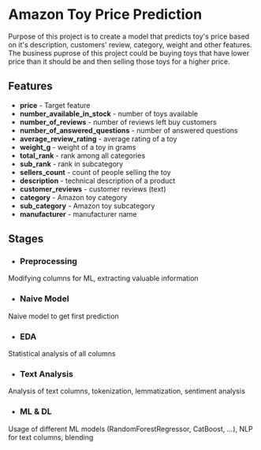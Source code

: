 # Amazon Toy Price Prediction  

Purpose of this project is to create a model that predicts toy's price based on it's description, customers' review, category, weight and other features.
The business puprose of this project could be buying toys that have lower price than it should be and then selling those toys for a higher price.  

## Features
- **price** - Target feature
- **number_available_in_stock** - number of toys available
- **number_of_reviews** - number of reviews left buy customers
- **number_of_answered_questions** - number of answered questions
- **average_review_rating** - average rating of a toy
- **weight_g** - weight of a toy in grams
- **total_rank** - rank among all categories
- **sub_rank** - rank in subcategory
- **sellers_count** - count of people selling the toy
- **description** - technical description of a product
- **customer_reviews** - customer reviews (text)
- **category** - Amazon toy category
- **sub_category** - Amazon toy subcategory
- **manufacturer** - manufacturer name

## Stages
- ### Preprocessing
Modifying columns for ML, extracting valuable information
- ### Naive Model
Naive model to get first prediction
- ### EDA
Statistical analysis of all columns
- ### Text Analysis
Analysis of text columns, tokenization, lemmatization, sentiment analysis
- ### ML & DL
Usage of different ML models (RandomForestRegressor, CatBoost, ...), NLP for text columns, blending
